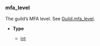 ### mfa_level [](https://discordpy.readthedocs.io/en/v1.7.3/api.html#discord.AuditLogDiff.mfa_level)

The guild’s MFA level. See [Guild.mfa_level](discord/Discord%20Models/Guild/mfa_level).

- **Type**

	- [int](https://docs.python.org/3/library/functions.html#int "(in Python v3.9)")

